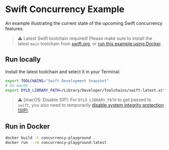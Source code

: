 # Swift Concurrency Example

An example illustrating the current state of the upcoming Swift concurrency features.

> ⚠️ Latest Swift toolchain required! Please make sure to install the latest `main` toolchain
> from [swift.org](https://swift.org), or [run this example using Docker](#run-in-docker).

## Run locally

Install the latest toolchain and select it in your Terminal:

```bash
export TOOLCHAINS="Swift Development Snapshot"
# On macOS ...
export DYLD_LIBRARY_PATH=/Library/Developer/Toolchains/swift-latest.xctoolchain/usr/lib/swift/macosx
```

> ⚠️ [macOS: Disable SIP]: For `DYLD_LIBRARY_PATH` to get passed to `swift`, you also need to temporarily
> [disable system integrity protection (SIP)](https://developer.apple.com/documentation/security/disabling_and_enabling_system_integrity_protection).

## Run in Docker

```bash
docker build -t concurrency-playground .
docker run --rm concurrency-playground:latest
```
